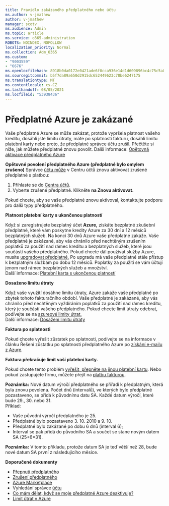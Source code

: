```yaml
---
title: Pravidlo zakázaného předplatného nebo účtu
ms.author: v-jmathew
author: v-jmathew
manager: scotv
ms.audience: Admin
ms.topic: article
ms.service: o365-administration
ROBOTS: NOINDEX, NOFOLLOW
localization_priority: Normal
ms.collection: Adm_O365
ms.custom:
- "9003559"
- "6676"
ms.openlocfilehash: 8918b0da0172e0421ade6f0cca936e14d1d609896bc4c75c5a8491c0dbe75aff
ms.sourcegitcommit: b5f7da89a650d2915dc652449623c78be6247175
ms.translationtype: MT
ms.contentlocale: cs-CZ
ms.lasthandoff: 08/05/2021
ms.locfileid: "53938436"
---
```

# <a name="azure-subscription-disabled"></a>Předplatné Azure je zakázané

Vaše předplatné Azure se může zakázat, protože vypršela platnost vašeho kreditu, dosáhli jste limitu útraty, máte po splatnosti fakturu, dosáhli limitu platební karty nebo proto, že předplatné správce účtu zrušil. Přečtěte si níže, jak můžete předplatné znovu povolit. Další informace: [Opětovná aktivace předplatného Azure](https://docs.microsoft.com/azure/billing/billing-subscription-become-disable?WT.mc_id=Portal-Microsoft_Azure_Support)

**Opětovné povolení předplatného Azure (předplatné bylo omylem zrušeno)** Správce [účtu může](https://docs.microsoft.com/azure/billing/billing-subscription-transfer?WT.mc_id=Portal-Microsoft_Azure_Support#whoisaa) v Centru účtů znovu aktivovat zrušené předplatné s platbou:

1. Přihlaste se do [Centra účtů](https://account.windowsazure.com/Subscriptions).
2. Vyberte zrušené předplatné. Klikněte **na Znovu aktivovat.**

Pokud chcete, [](https://portal.azure.com/?#blade/Microsoft_Azure_Support/HelpAndSupportBlade) aby se vaše předplatné znovu aktivoval, kontaktujte podporu pro další typy předplatného.

**Platnost platební karty s ukončenou platností**

Když si zaregistrujete bezplatný účet **Azure,** získáte bezplatné zkušební předplatné, které vám poskytne kredity Azure za 30 dní a 12 měsíců bezplatných služeb. Na konci 30 dnů Azure vaše předplatné zakáže. Vaše předplatné je zakázané, aby vás chránilo před nechtěným zrušením poplatků za použití nad rámec kreditu a bezplatných služeb, které jsou součástí vašeho předplatného. Pokud chcete dál používat služby Azure, musíte [upgradovat předplatné.](https://docs.microsoft.com/azure/billing/billing-upgrade-azure-subscription?WT.mc_id=Portal-Microsoft_Azure_Support) Po upgradu má vaše předplatné stále přístup k bezplatným službám po dobu 12 měsíců. Poplatky za použití se vám účtují jenom nad rámec bezplatných služeb a množství.  
Další informace: [Platební karta s ukončenou platností](https://docs.microsoft.com/azure/billing/billing-subscription-become-disable?WT.mc_id=Portal-Microsoft_Azure_Support#your-credit-is-expired)

**Dosaženo limitu útraty**

Když vaše využití dosáhne limitu útraty, Azure zakáže vaše předplatné po zbytek tohoto fakturačního období. Vaše předplatné je zakázané, aby vás chránilo před nechtěným vyždíráním poplatků za použití nad rámec kreditu, který je součástí vašeho předplatného. Pokud chcete limit útraty odebrat, podívejte se na [azureové limity útrat.](https://docs.microsoft.com/azure/cost-management-billing/manage/spending-limit?WT.mc_id=Portal-Microsoft_Azure_Support)  
Další informace: [Dosažení limitu útraty](https://docs.microsoft.com/azure/cost-management-billing/manage/subscription-disabled?WT.mc_id=Portal-Microsoft_Azure_Support#you-reached-your-spending-limit)

**Faktura po splatnosti**

Pokud chcete vyřešit zůstatek po splatnosti, podívejte se na informace v článku Řešení zůstatku po splatnosti předplatného Azure po [získání e-mailu z Azure](https://docs.microsoft.com/azure/billing/billing-azure-subscription-past-due-balance?WT.mc_id=Portal-Microsoft_Azure_Support).

**Faktura překračuje limit vaší platební karty.**

Pokud chcete tento problém [vyřešit, přepněte na jinou platební kartu](https://docs.microsoft.com/azure/billing/billing-how-to-change-credit-card?WT.mc_id=Portal-Microsoft_Azure_Support). Nebo pokud zastupujete firmu, můžete přejít na [platbu fakturou](https://docs.microsoft.com/azure/billing/billing-how-to-pay-by-invoice?WT.mc_id=Portal-Microsoft_Azure_Support).

**Poznámka:** Nové datum výročí předplatného se přiřadí k předplatným, která byla znovu povolena. Počet dnů (intervalů), ve kterých bylo předplatné pozastaveno, se přidá k původnímu datu SA. Každé datum výročí, které bude 29., 30. nebo 31.  
Příklad:

- Vaše původní výročí předplatného je 25.
- Předplatné bylo pozastaveno 3. 10. 2010 a 9. 10.
- Předplatné bylo zakázané po dobu 6 dnů (interval 6);
- Interval se pak přidá do původního SA a součet se stane novým datem SA (25+6=31). 

**Poznámka:** V tomto příkladu, protože datum SA je teď větší než 28, bude nové datum SA první z následujícího měsíce.

**Doporučené dokumenty**

- [Přepnutí předplatného](https://docs.microsoft.com/azure/billing/billing-how-to-switch-azure-offer?WT.mc_id=Portal-Microsoft_Azure_Support)  
- [Zrušení předplatného](https://docs.microsoft.com/azure/billing/billing-how-to-cancel-azure-subscription?WT.mc_id=Portal-Microsoft_Azure_Support)  
- [Azure Marketplace](https://azuremarketplace.microsoft.com/marketplace/?source=datamarket)
- Vyhledání správce [účtu](https://docs.microsoft.com/azure/billing/billing-subscription-transfer?WT.mc_id=Portal-Microsoft_Azure_Support#whoisaa)
- [Co mám dělat, když se moje předplatné Azure deaktivuje?](https://docs.microsoft.com/azure/billing/billing-subscription-become-disable/?WT.mc_id=Portal-Microsoft_Azure_Support)
- [Limit útrat v Azure](https://docs.microsoft.com/azure/cost-management-billing/manage/spending-limit?WT.mc_id=Portal-Microsoft_Azure_Support)
